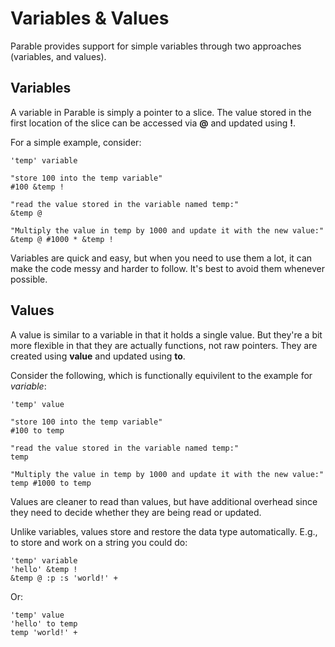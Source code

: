 # Variables & Values

Parable provides support for simple variables through two approaches (variables, and values).

## Variables

A variable in Parable is simply a pointer to a slice. The value stored in the first location of the slice can be accessed via **@** and updated using **!**.

For a simple example, consider:

    'temp' variable
    
    "store 100 into the temp variable"
    #100 &temp !
    
    "read the value stored in the variable named temp:"
    &temp @
    
    "Multiply the value in temp by 1000 and update it with the new value:"
    &temp @ #1000 * &temp !

Variables are quick and easy, but when you need to use them a lot, it can make the code messy and harder to follow. It's best to avoid them whenever possible.

## Values

A value is similar to a variable in that it holds a single value. But they're a bit more flexible in that they are actually functions, not raw pointers. They are created using **value** and updated using **to**.

Consider the following, which is functionally equivilent to the example for *variable*:

    'temp' value

    "store 100 into the temp variable"
    #100 to temp

    "read the value stored in the variable named temp:"
    temp

    "Multiply the value in temp by 1000 and update it with the new value:"
    temp #1000 to temp

Values are cleaner to read than values, but have additional overhead since they need to decide whether they are being read or updated.

Unlike variables, values store and restore the data type automatically. E.g., to store and work on a string you could do:

    'temp' variable
    'hello' &temp !
    &temp @ :p :s 'world!' +

Or:

    'temp' value
    'hello' to temp
    temp 'world!' +

